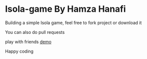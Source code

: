 # Isola-game By Hamza Hanafi

Building a simple Isola game, feel free to fork project or download it

You can also do pull requests

play with friends [demo](https://hamzahanafi11.github.io/isola/)

Happy coding

